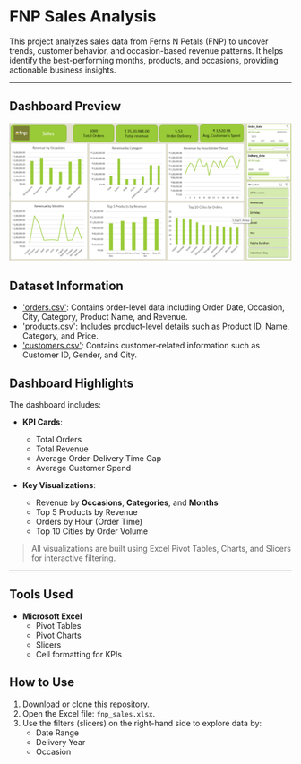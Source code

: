# FNP Sales Analysis 
This project analyzes sales data from Ferns N Petals (FNP) to uncover trends, customer behavior, and occasion-based revenue patterns. It helps identify the best-performing months, products, and occasions, providing actionable business insights.

---

## Dashboard Preview
![Dashboard Screenshort](./images/fnp-dashboard.png)

## Dataset Information
- ['orders.csv'](./dataset/orders.csv): Contains order-level data including Order Date, Occasion, City, Category, Product Name, and Revenue.
- ['products.csv'](./dataset/products.csv): Includes product-level details such as Product ID, Name, Category, and Price.
- ['customers.csv'](./dataset/customers.csv): Contains customer-related information such as Customer ID, Gender, and City. 

## Dashboard Highlights

The dashboard includes:

- **KPI Cards**:
   - Total Orders
   - Total Revenue
   - Average Order-Delivery Time Gap
   - Average Customer Spend

- **Key Visualizations**:
  - Revenue by **Occasions**, **Categories**, and **Months**
  - Top 5 Products by Revenue
  - Orders by Hour (Order Time)
  - Top 10 Cities by Order Volume

> All visualizations are built using Excel Pivot Tables, Charts, and Slicers for interactive filtering.

---

## Tools Used

- **Microsoft Excel**
  - Pivot Tables
  - Pivot Charts
  - Slicers
  - Cell formatting for KPIs


## How to Use

1. Download or clone this repository.
2. Open the Excel file: `fnp_sales.xlsx`.
3. Use the filters (slicers) on the right-hand side to explore data by:
   - Date Range
   - Delivery Year
   - Occasion

